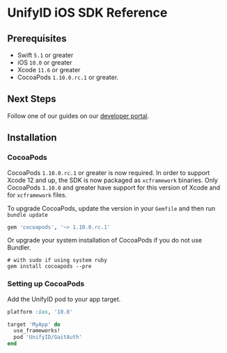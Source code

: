 # UnifyID iOS SDK Reference

## Prerequisites

- Swift `5.1` or greater
- iOS `10.0` or greater
- Xcode `11.6` or greater
- CocoaPods `1.10.0.rc.1` or greater.

## Next Steps

Follow one of our guides on our [developer portal](https://developer.unify.id/docs/).

## Installation

### CocoaPods

CocoaPods `1.10.0.rc.1` or greater is now required. In order to support Xcode 12 and up,
the SDK is now packaged as `xcframework` binaries. Only CocoaPods `1.10.0` and greater
have support for this version of Xcode and for `xcframework` files.

To upgrade CocoaPods, update the version in your `Gemfile` and then run `bundle update`

```ruby
gem 'cocoapods', '~> 1.10.0.rc.1'
```

Or upgrade your system installation of CocoaPods if you do not use Bundler.

```shell
# with sudo if using system ruby
gem install cocoapods --pre
```

### Setting up CocoaPods

Add the UnifyID pod to your app target.

```ruby
platform :ios, '10.0'

target 'MyApp' do
  use_frameworks!
  pod 'UnifyID/GaitAuth'
end
```

